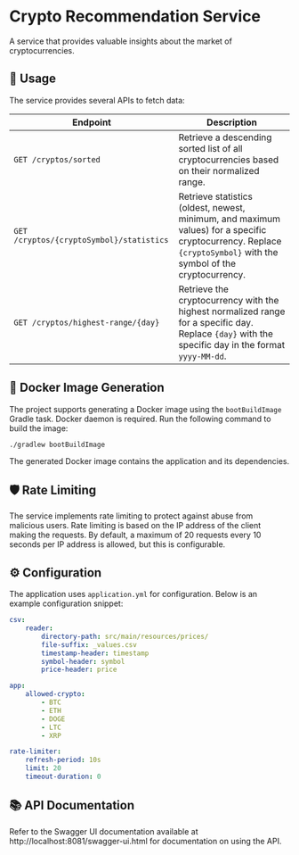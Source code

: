 # Crypto Recommendation Service

A service that provides valuable insights about the market of cryptocurrencies.

## 🚀 Usage

The service provides several APIs to fetch data:

| Endpoint                                 | Description                                                                                                                                                      |
|------------------------------------------|------------------------------------------------------------------------------------------------------------------------------------------------------------------|
| `GET /cryptos/sorted`                    | Retrieve a descending sorted list of all cryptocurrencies based on their normalized range.                                                                       |
| `GET /cryptos/{cryptoSymbol}/statistics` | Retrieve statistics (oldest, newest, minimum, and maximum values) for a specific cryptocurrency. Replace `{cryptoSymbol}` with the symbol of the cryptocurrency. |
| `GET /cryptos/highest-range/{day}`       | Retrieve the cryptocurrency with the highest normalized range for a specific day. Replace `{day}` with the specific day in the format `yyyy-MM-dd`.              |

## 🐳 Docker Image Generation

The project supports generating a Docker image using the `bootBuildImage` Gradle task. Docker daemon is required. Run
the following command to build the image:

```shell
./gradlew bootBuildImage
```

The generated Docker image contains the application and its dependencies.

## 🛡️ Rate Limiting

The service implements rate limiting to protect against abuse from malicious users.
Rate limiting is based on the IP address of the client making the requests.
By default, a maximum of 20 requests every 10 seconds per IP address is allowed,
but this is configurable.

## ⚙️ Configuration

The application uses `application.yml` for configuration.
Below is an example configuration snippet:

```yaml
csv:
    reader:
        directory-path: src/main/resources/prices/
        file-suffix: _values.csv
        timestamp-header: timestamp
        symbol-header: symbol
        price-header: price

app:
    allowed-crypto:
        - BTC
        - ETH
        - DOGE
        - LTC
        - XRP

rate-limiter:
    refresh-period: 10s
    limit: 20
    timeout-duration: 0
```

## 📚 API Documentation

Refer to the Swagger UI documentation available at http://localhost:8081/swagger-ui.html for documentation on using the
API.
